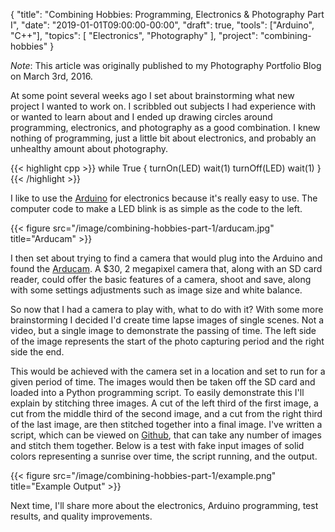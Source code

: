 {
    "title": "Combining Hobbies: Programming, Electronics & Photography Part I",
    "date": "2019-01-01T09:00:00-00:00",
    "draft": true,
    "tools": ["Arduino", "C++"],
    "topics": [
        "Electronics",
        "Photography"
    ],
    "project": "combining-hobbies"
}

*Note*: This article was originally published to my Photography Portfolio Blog on March 3rd, 2016. 

At some point several weeks ago I set about brainstorming what new project I wanted to work on. I scribbled out subjects I had experience with or wanted to learn about and I ended up drawing circles around programming, electronics, and photography as a good combination. I knew nothing of programming, just a little bit about electronics, and probably an unhealthy amount about photography.

<!--more-->

{{< highlight cpp >}}
while True {
    turnOn(LED)
    wait(1)
    turnOff(LED)
    wait(1)
}
{{< /highlight >}}

I like to use the [Arduino](http://arduino.cc) for electronics because it's really easy to use. The computer code to make a LED blink is as simple as the code to the left.

{{< figure src="/image/combining-hobbies-part-1/arducam.jpg" title="Arducam" >}}

I then set about trying to find a camera that would plug into the Arduino and found the [Arducam](http://arducam.com]). A $30, 2 megapixel camera that, along with an SD card reader, could offer the basic features of a camera, shoot and save, along with some settings adjustments such as image size and white balance.

So now that I had a camera to play with, what to do with it? With some more brainstorming I decided I'd create time lapse images of single scenes. Not a video, but a single image to demonstrate the passing of time. The left side of the image represents the start of the photo capturing period and the right side the end.

This would be achieved with the camera set in a location and set to run for a given period of time. The images would then be taken off the SD card and loaded into a Python programming script. To easily demonstrate this I'll explain by stitching three images. A cut of the left third of the first image, a cut from the middle third of the second image, and a cut from the right third of the last image, are then stitched together into a final image. I've written a script, which can be viewed on [Github](https://github.com/TravisBumgarner/PhotoStitch), that can take any number of images and stitch them together. Below is a test with fake input images of solid colors representing a sunrise over time, the script running, and the output.

{{< figure src="/image/combining-hobbies-part-1/example.png" title="Example Output" >}}

Next time, I'll share more about the electronics, Arduino programming, test results, and quality improvements.
